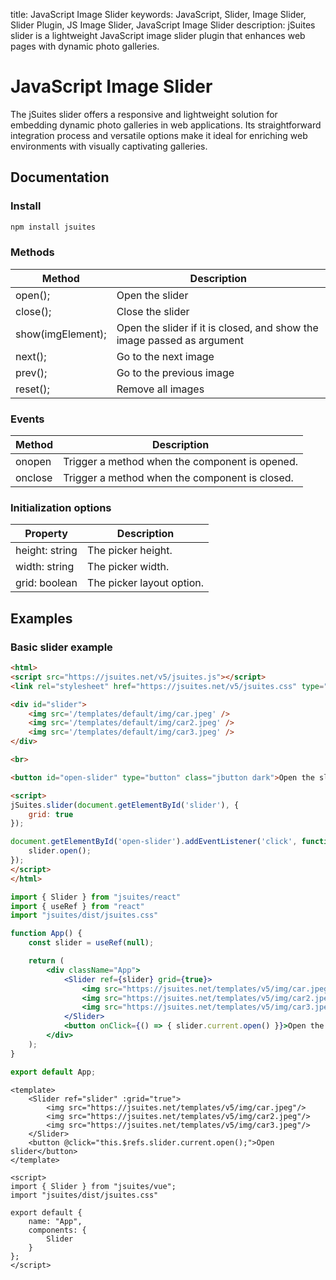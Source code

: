 title: JavaScript Image Slider
keywords: JavaScript, Slider, Image Slider, Slider Plugin, JS Image Slider, JavaScript Image Slider
description: jSuites slider is a lightweight JavaScript image slider plugin that enhances web pages with dynamic photo galleries.

JavaScript Image Slider
=======================

The jSuites slider offers a responsive and lightweight solution for embedding dynamic photo galleries in web applications. Its straightforward integration process and versatile options make it ideal for enriching web environments with visually captivating galleries.

## Documentation

### Install

```bash
npm install jsuites
```

### Methods

| Method            | Description                                                            |
|-------------------|------------------------------------------------------------------------|
| open();           | Open the slider                                                        |
| close();          | Close the slider                                                       |
| show(imgElement); | Open the slider if it is closed, and show the image passed as argument |
| next();           | Go to the next image                                                   |
| prev();           | Go to the previous image                                               |
| reset();          | Remove all images                                                      |


### Events

| Method  | Description                                    |
|---------|------------------------------------------------|
| onopen  | Trigger a method when the component is opened. |
| onclose | Trigger a method when the component is closed. |


### Initialization options

| Property       | Description               |
|----------------|---------------------------|
| height: string | The picker height.        |
| width: string  | The picker width.         |
| grid: boolean  | The picker layout option. |


## Examples

### Basic slider example

```html
<html>
<script src="https://jsuites.net/v5/jsuites.js"></script>
<link rel="stylesheet" href="https://jsuites.net/v5/jsuites.css" type="text/css" />

<div id="slider">
    <img src='/templates/default/img/car.jpeg' />
    <img src='/templates/default/img/car2.jpeg' />
    <img src='/templates/default/img/car3.jpeg' />
</div>

<br>

<button id="open-slider" type="button" class="jbutton dark">Open the slider</button>

<script>
jSuites.slider(document.getElementById('slider'), {
    grid: true
});

document.getElementById('open-slider').addEventListener('click', function() {
    slider.open();
});
</script>
</html>
```
```jsx
import { Slider } from "jsuites/react"
import { useRef } from "react"
import "jsuites/dist/jsuites.css"

function App() {
    const slider = useRef(null);

    return (
        <div className="App">
            <Slider ref={slider} grid={true}>
                <img src="https://jsuites.net/templates/v5/img/car.jpeg"/>
                <img src="https://jsuites.net/templates/v5/img/car2.jpeg"/>
                <img src="https://jsuites.net/templates/v5/img/car3.jpeg"/>
            </Slider>
            <button onClick={() => { slider.current.open() }}>Open the slider</button>
        </div>
    );
}

export default App;
```
```vue
<template>
    <Slider ref="slider" :grid="true">
        <img src="https://jsuites.net/templates/v5/img/car.jpeg"/>
        <img src="https://jsuites.net/templates/v5/img/car2.jpeg"/>
        <img src="https://jsuites.net/templates/v5/img/car3.jpeg"/>
    </Slider>
    <button @click="this.$refs.slider.current.open();">Open slider</button>
</template>

<script>
import { Slider } from "jsuites/vue";
import "jsuites/dist/jsuites.css"

export default {
    name: "App",
    components: {
        Slider
    }
};
</script>
```

